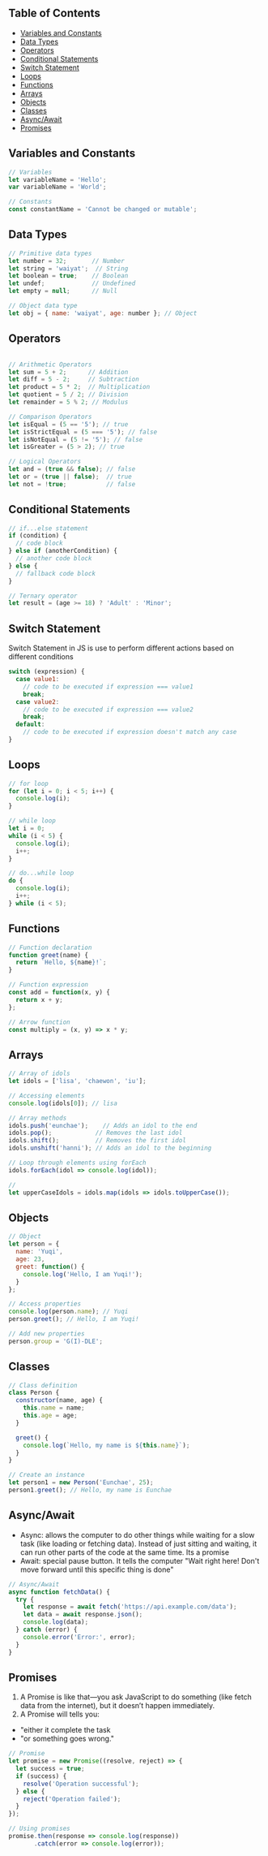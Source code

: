 ## Table of Contents
- [Variables and Constants](#variables-and-constants)
- [Data Types](#data-types)
- [Operators](#operators)
- [Conditional Statements](#conditional-statements)
- [Switch Statement](#switch-statement)
- [Loops](#loops)
- [Functions](#functions)
- [Arrays](#arrays)
- [Objects](#objects)
- [Classes](#classes)
- [Async/Await](#asyncawait)
- [Promises](#promises)

## Variables and Constants
```js
// Variables
let variableName = 'Hello';
var variableName = 'World';

// Constants
const constantName = 'Cannot be changed or mutable';
```

## Data Types
```js
// Primitive data types
let number = 32;       // Number
let string = 'waiyat';  // String
let boolean = true;    // Boolean
let undef;             // Undefined
let empty = null;      // Null

// Object data type
let obj = { name: 'waiyat', age: number }; // Object
```

## Operators
```js

// Arithmetic Operators
let sum = 5 + 2;      // Addition
let diff = 5 - 2;     // Subtraction
let product = 5 * 2;  // Multiplication
let quotient = 5 / 2; // Division
let remainder = 5 % 2; // Modulus

// Comparison Operators
let isEqual = (5 == '5'); // true
let isStrictEqual = (5 === '5'); // false
let isNotEqual = (5 != '5'); // false
let isGreater = (5 > 2); // true

// Logical Operators
let and = (true && false); // false
let or = (true || false);  // true
let not = !true;           // false

```

## Conditional Statements
```js
// if...else statement
if (condition) {
  // code block
} else if (anotherCondition) {
  // another code block
} else {
  // fallback code block
}

// Ternary operator
let result = (age >= 18) ? 'Adult' : 'Minor';
```



## Switch Statement 
Switch Statement in JS is use  to perform different actions based on different conditions
```javascript
switch (expression) {
  case value1:
    // code to be executed if expression === value1
    break;
  case value2:
    // code to be executed if expression === value2
    break;
  default:
    // code to be executed if expression doesn't match any case
}
```




## Loops
```js
// for loop
for (let i = 0; i < 5; i++) {
  console.log(i);
}

// while loop
let i = 0;
while (i < 5) {
  console.log(i);
  i++;
}

// do...while loop
do {
  console.log(i);
  i++;
} while (i < 5);
```

## Functions
```js
// Function declaration
function greet(name) {
  return `Hello, ${name}!`;
}

// Function expression
const add = function(x, y) {
  return x + y;
};

// Arrow function
const multiply = (x, y) => x * y;
```

## Arrays
```js
// Array of idols
let idols = ['lisa', 'chaewon', 'iu'];

// Accessing elements
console.log(idols[0]); // lisa

// Array methods
idols.push('eunchae');    // Adds an idol to the end
idols.pop();            // Removes the last idol
idols.shift();          // Removes the first idol
idols.unshift('hanni'); // Adds an idol to the beginning

// Loop through elements using forEach
idols.forEach(idol => console.log(idol)); 

//
let upperCaseIdols = idols.map(idols => idols.toUpperCase());
```



## Objects
```js
// Object
let person = {
  name: 'Yuqi',
  age: 23,
  greet: function() {
    console.log('Hello, I am Yuqi!');
  }
};

// Access properties
console.log(person.name); // Yuqi
person.greet(); // Hello, I am Yuqi!

// Add new properties
person.group = 'G(I)-DLE';
```




## Classes
```js
// Class definition
class Person {
  constructor(name, age) {
    this.name = name;
    this.age = age;
  }

  greet() {
    console.log(`Hello, my name is ${this.name}`);
  }
}

// Create an instance
let person1 = new Person('Eunchae', 25);
person1.greet(); // Hello, my name is Eunchae
```




## Async/Await
- Async: allows the computer to do other things while waiting for a slow task (like loading or fetching data). 
 Instead of just sitting and waiting, it can run other parts of the code at the same time. Its a promise 
- Await:  special pause button. It tells the computer "Wait right here! Don't move forward until this specific thing is done"
```js
// Async/Await
async function fetchData() {
  try {
    let response = await fetch('https://api.example.com/data');
    let data = await response.json();
    console.log(data);
  } catch (error) {
    console.error('Error:', error);
  }
}
```





## Promises
1) A Promise is like that—you ask JavaScript to do something (like fetch data from the internet), but it doesn’t happen immediately.
2) A Promise will tells you:
  - "either it complete the task 
  - "or something goes wrong."

```js
// Promise
let promise = new Promise((resolve, reject) => {
  let success = true;
  if (success) {
    resolve('Operation successful');
  } else {
    reject('Operation failed');
  }
});

// Using promises
promise.then(response => console.log(response))
       .catch(error => console.log(error));

```